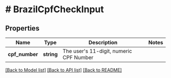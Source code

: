 # # BrazilCpfCheckInput

## Properties

Name | Type | Description | Notes
------------ | ------------- | ------------- | -------------
**cpf_number** | **string** | The user&#39;s 11-digit, numeric CPF Number |

[[Back to Model list]](../../README.md#models) [[Back to API list]](../../README.md#endpoints) [[Back to README]](../../README.md)
